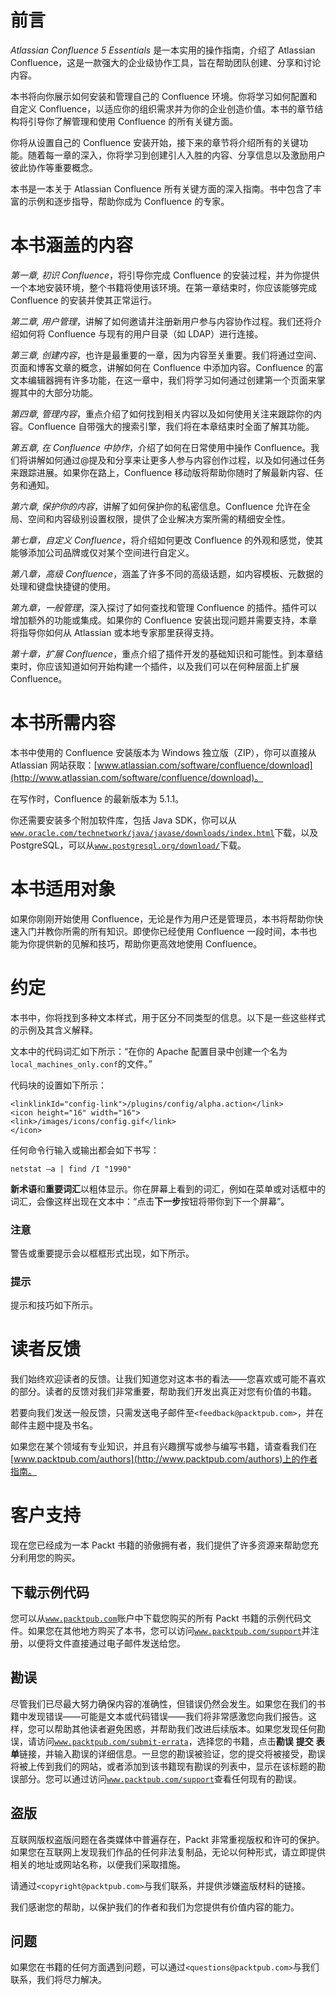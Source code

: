 # 前言

*Atlassian Confluence 5 Essentials* 是一本实用的操作指南，介绍了 Atlassian Confluence，这是一款强大的企业级协作工具，旨在帮助团队创建、分享和讨论内容。

本书将向你展示如何安装和管理自己的 Confluence 环境。你将学习如何配置和自定义 Confluence，以适应你的组织需求并为你的企业创造价值。本书的章节结构将引导你了解管理和使用 Confluence 的所有关键方面。

你将从设置自己的 Confluence 安装开始，接下来的章节将介绍所有的关键功能。随着每一章的深入，你将学习到创建引人入胜的内容、分享信息以及激励用户彼此协作等重要概念。

本书是一本关于 Atlassian Confluence 所有关键方面的深入指南。书中包含了丰富的示例和逐步指导，帮助你成为 Confluence 的专家。

# 本书涵盖的内容

*第一章, 初识 Confluence*，将引导你完成 Confluence 的安装过程，并为你提供一个本地安装环境，整个书籍将使用该环境。在第一章结束时，你应该能够完成 Confluence 的安装并使其正常运行。

*第二章, 用户管理*，讲解了如何邀请并注册新用户参与内容协作过程。我们还将介绍如何将 Confluence 与现有的用户目录（如 LDAP）进行连接。

*第三章, 创建内容*，也许是最重要的一章，因为内容至关重要。我们将通过空间、页面和博客文章的概念，讲解如何在 Confluence 中添加内容。Confluence 的富文本编辑器拥有许多功能，在这一章中，我们将学习如何通过创建第一个页面来掌握其中的大部分功能。

*第四章, 管理内容*，重点介绍了如何找到相关内容以及如何使用关注来跟踪你的内容。Confluence 自带强大的搜索引擎，我们将在本章结束时全面了解其功能。

*第五章, 在 Confluence 中协作*，介绍了如何在日常使用中操作 Confluence。我们将讲解如何通过@提及和分享来让更多人参与内容创作过程，以及如何通过任务来跟踪进展。如果你在路上，Confluence 移动版将帮助你随时了解最新内容、任务和通知。

*第六章, 保护你的内容*，讲解了如何保护你的私密信息。Confluence 允许在全局、空间和内容级别设置权限，提供了企业解决方案所需的精细安全性。

*第七章，自定义 Confluence*，将介绍如何更改 Confluence 的外观和感觉，使其能够添加公司品牌或仅对某个空间进行自定义。

*第八章，高级 Confluence*，涵盖了许多不同的高级话题，如内容模板、元数据的处理和键盘快捷键的使用。

*第九章，一般管理*，深入探讨了如何查找和管理 Confluence 的插件。插件可以增加额外的功能或集成。如果你的 Confluence 安装出现问题并需要支持，本章将指导你如何从 Atlassian 或本地专家那里获得支持。

*第十章，扩展 Confluence*，重点介绍了插件开发的基础知识和可能性。到本章结束时，你应该知道如何开始构建一个插件，以及我们可以在何种层面上扩展 Confluence。

# 本书所需内容

本书中使用的 Confluence 安装版本为 Windows 独立版（ZIP），你可以直接从 Atlassian 网站获取：[www.atlassian.com/software/confluence/download](http://www.atlassian.com/software/confluence/download)。

在写作时，Confluence 的最新版本为 5.1.1。

你还需要安装多个附加软件库，包括 Java SDK，你可以从[`www.oracle.com/technetwork/java/javase/downloads/index.html`](http://www.oracle.com/technetwork/java/javase/downloads/index.html)下载，以及 PostgreSQL，可以从[`www.postgresql.org/download/`](http://www.postgresql.org/download/)下载。

# 本书适用对象

如果你刚刚开始使用 Confluence，无论是作为用户还是管理员，本书将帮助你快速入门并教你所需的所有知识。即使你已经使用 Confluence 一段时间，本书也能为你提供新的见解和技巧，帮助你更高效地使用 Confluence。

# 约定

本书中，你将找到多种文本样式，用于区分不同类型的信息。以下是一些这些样式的示例及其含义解释。

文本中的代码词汇如下所示：“在你的 Apache 配置目录中创建一个名为`local_machines_only.conf`的文件。”

代码块的设置如下所示：

```
<linklinkId="config-link">/plugins/config/alpha.action</link>
<icon height="16" width="16">
<link>/images/icons/config.gif</link>
</icon>
```

任何命令行输入或输出都会如下书写：

```
netstat –a | find /I "1990"

```

**新术语**和**重要词汇**以粗体显示。你在屏幕上看到的词汇，例如在菜单或对话框中的词汇，会像这样出现在文本中：“点击**下一步**按钮将带你到下一个屏幕”。

### 注意

警告或重要提示会以框框形式出现，如下所示。

### 提示

提示和技巧如下所示。

# 读者反馈

我们始终欢迎读者的反馈。让我们知道您对这本书的看法——您喜欢或可能不喜欢的部分。读者的反馈对我们非常重要，帮助我们开发出真正对您有价值的书籍。

若要向我们发送一般反馈，只需发送电子邮件至`<feedback@packtpub.com>`，并在邮件主题中提及书名。

如果您在某个领域有专业知识，并且有兴趣撰写或参与编写书籍，请查看我们在[www.packtpub.com/authors](http://www.packtpub.com/authors)上的作者指南。

# 客户支持

现在您已经成为一本 Packt 书籍的骄傲拥有者，我们提供了许多资源来帮助您充分利用您的购买。

## 下载示例代码

您可以从[`www.packtpub.com`](http://www.packtpub.com)账户中下载您购买的所有 Packt 书籍的示例代码文件。如果您在其他地方购买了本书，您可以访问[`www.packtpub.com/support`](http://www.packtpub.com/support)并注册，以便将文件直接通过电子邮件发送给您。

## 勘误

尽管我们已尽最大努力确保内容的准确性，但错误仍然会发生。如果您在我们的书籍中发现错误——可能是文本或代码错误——我们将非常感激您向我们报告。这样，您可以帮助其他读者避免困惑，并帮助我们改进后续版本。如果您发现任何勘误，请访问[`www.packtpub.com/submit-errata`](http://www.packtpub.com/submit-errata)，选择您的书籍，点击**勘误** **提交** **表单**链接，并输入勘误的详细信息。一旦您的勘误被验证，您的提交将被接受，勘误将被上传到我们的网站，或者添加到该书籍现有勘误的列表中，显示在该标题的勘误部分。您可以通过访问[`www.packtpub.com/support`](http://www.packtpub.com/support)查看任何现有的勘误。

## 盗版

互联网版权盗版问题在各类媒体中普遍存在，Packt 非常重视版权和许可的保护。如果您在互联网上发现我们作品的任何非法复制品，无论以何种形式，请立即提供相关的地址或网站名称，以便我们采取措施。

请通过`<copyright@packtpub.com>`与我们联系，并提供涉嫌盗版材料的链接。

我们感谢您的帮助，以保护我们的作者和我们为您提供有价值内容的能力。

## 问题

如果您在书籍的任何方面遇到问题，可以通过`<questions@packtpub.com>`与我们联系，我们将尽力解决。
